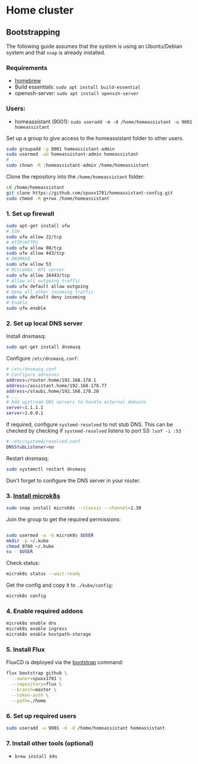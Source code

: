 # Home cluster

## Bootstrapping

The following guide assumes that the system is using an Ubuntu/Debian system and that `snap` is already installed.

### Requirements

* [homebrew](https://docs.brew.sh/Homebrew-on-Linux)
* Build essentials: `sudo apt install build-essential`
* openssh-server: `sudo apt install openssh-server`

### Users:

* homeassistant (9001): `sudo useradd -m -d /home/homeassistant -u 9001 homeassistant`

Set up a group to give access to the homeassistant folder to other users.

```bash
sudo groupadd -g 8001 homeassistant-admin
sudo usermod -aG homeassistant-admin homeassistant
# ...
sudo chown -R :homeassistant-admin /home/homeassistant
```

Clone the repository into the `/home/homeassistant` folder:

```bash
cd /home/homeassistant
git clone https://github.com/spuxx1701/homeassistant-config.git
sudo chmod -R g+rwx /home/homeassistant
```

### 1. Set up firewall

```bash
sudo apt-get install ufw
# SSH
sudo ufw allow 22/tcp
# HTTP/HTTPS
sudo ufw allow 80/tcp
sudo ufw allow 443/tcp
# DNSMASQ
sudo ufw allow 53
# Microk8s' API server
sudo ufw allow 16443/tcp
# Allow all outgoing traffic
sudo ufw default allow outgoing
# Deny all other incoming traffic
sudo ufw default deny incoming
# Enable
sudo ufw enable
```

### 2. Set up local DNS server

Install dnsmasq:

```bash
sudo apt-get install dnsmasq
```

Configure `/etc/dnsmasq.conf`:

```bash
# /etc/dnsmasq.conf
# Configure adresses
address=/router.home/192.168.178.1
address=/assistant.home/192.168.178.77
address=/staubi.home/192.168.178.20
# ...
# Add upstream DNS servers to handle external domains
server=1.1.1.1
server=1.0.0.1
```

If required, configure `systemd-resolved` to not stub DNS. This can be checked by checking if `systemd-resolved` listens to port 53: `lsof -i :53`

```bash
# /etc/systemd/resolved.conf
DNSStubListener=no
```

Restart dnsmasq:

```bash
sudo systemctl restart dnsmasq
```

Don't forget to configure the DNS server in your router.

### 3. [Install microk8s](https://microk8s.io/docs/getting-started)

```bash
sudo snap install microk8s --classic --channel=1.30
```

Join the group to get the required permissions:

```bash

sudo usermod -a -G microk8s $USER
mkdir -p ~/.kube
chmod 0700 ~/.kube
su - $USER
```

Check status:

```bash
microk8s status --wait-ready
```

Get the config and copy it to `./kube/config`:

```bash
microk8s config
```

### 4. Enable required addons

```bash
microk8s enable dns
microk8s enable ingress
microk8s enable hostpath-storage
```

### 5. Install Flux

FluxCD is deployed via the [bootstrap](https://fluxcd.io/flux/cmd/flux_bootstrap/) command:

```bash
flux bootstrap github \
  --owner=spuxx1701 \
  --repository=flux \
  --branch=master \
  --token-auth \
  --path=./home
```

### 6. Set up required users

```bash
sudo useradd -u 9001 -m -d /home/homeassistant homeassistant
```

### 7. Install other tools (optional)

* `brew install k9s`
